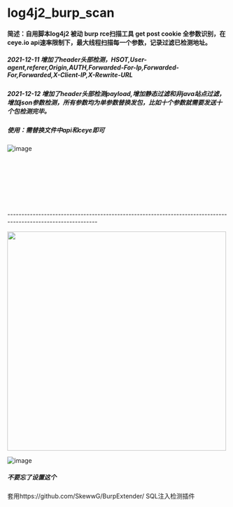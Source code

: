 log4j2_burp_scan
==== 
#### 简述：自用脚本log4j2 被动 burp rce扫描工具 get post cookie 全参数识别，在ceye.io api速率限制下，最大线程扫描每一个参数，记录过滤已检测地址。


##### 2021-12-11 增加了header头部检测，HSOT,User-agent,referer,Origin,AUTH,Forwarded-For-Ip,Forwarded-For,Forwarded,X-Client-IP,X-Rewrite-URL

##### 2021-12-12 增加了header头部检测payload,增加静态过滤和非java站点过滤，增加json参数检测，所有参数均为单参数替换发包，比如十个参数就需要发送十个包检测完毕。

##### 使用：需替换文件中api和ceye即可
![image](https://user-images.githubusercontent.com/50195525/145678701-242db627-dab7-4952-8b54-ca962334ec79.png)



<br>
<br><br><br><br><br><br>
--------------------------------------------------------------------------------------------------------------

<img src="https://user-images.githubusercontent.com/50195525/145595971-b9de921f-112b-4b5b-8da4-70246fe0d7c8.png" width="500" height="500"/><br/>



![image](https://user-images.githubusercontent.com/50195525/145596378-610449c5-6693-48e7-bbac-db182cead42b.png)
##### 不要忘了设置这个

套用https://github.com/SkewwG/BurpExtender/ SQL注入检测插件


